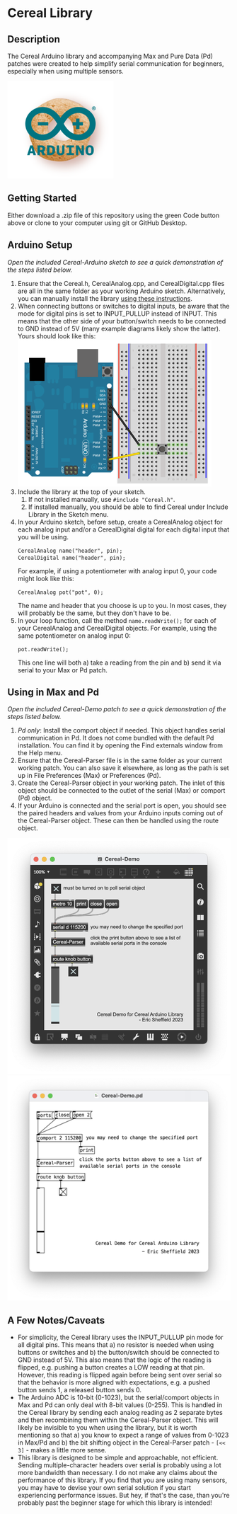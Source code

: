 # Cereal Library

## Description
The Cereal Arduino library and accompanying Max and Pure Data (Pd) patches were created to help simplify serial communication for beginners, especially when using multiple sensors.

<img src="pics/Cereal-Logo.png" width="240px" />

## Getting Started
Either download a .zip file of this repository using the green Code button above or clone to your computer using git or GitHub Desktop.

## Arduino Setup
*Open the included Cereal-Arduino sketch to see a quick demonstration of the steps listed below.*
1. Ensure that the Cereal.h, CerealAnalog.cpp, and CerealDigital.cpp files are all in the same folder as your working Arduino sketch. Alternatively, you can manually install the library [using these instructions](https://docs.arduino.cc/software/ide-v1/tutorials/installing-libraries#manual-installation).
2. When connecting buttons or switches to digital inputs, be aware that the mode for digital pins is set to INPUT_PULLUP instead of INPUT. This means that the other side of your button/switch needs to be connected to GND instead of 5V (many example diagrams likely show the latter). Yours should look like this:
   <img src="pics/inputPullupButton.png" width="437px" />
4. Include the library at the top of your sketch.
	1. If not installed manually, use  `#include "Cereal.h"`.
	2. If installed manually, you should be able to find Cereal under Include Library in the Sketch menu.
5. In your Arduino sketch, before setup, create a CerealAnalog object for each analog input and/or a CerealDigital digital for each digital input that you will be using.
	```
	CerealAnalog name("header", pin);
	CerealDigital name("header", pin);
	```
	For example, if using a potentiometer with analog input 0, your code might look like this:
	```
	CerealAnalog pot("pot", 0);
	```
	The name and header that you choose is up to you. In most cases, they will probably be the same, but they don't have to be.
4. In your loop function, call the method `name.readWrite();` for each of your CerealAnalog and CerealDigital objects. For example, using the same potentiometer on analog input 0:
   ```
   pot.readWrite();
   ```
	This one line will both a) take a reading from the pin and b) send it via serial to your Max or Pd patch.


## Using in Max and Pd
*Open the included Cereal-Demo patch to see a quick demonstration of the steps listed below.*
1. *Pd only*: Install the comport object if needed. This object handles serial communication in Pd. It does not come bundled with the default Pd installation. You can find it by opening the Find externals window from the Help menu.
2. Ensure that the Cereal-Parser file is in the same folder as your current working patch. You can also save it elsewhere, as long as the path is set up in File Preferences (Max) or Preferences (Pd).
3. Create the Cereal-Parser object in your working patch. The inlet of this object should be connected to the outlet of the serial (Max) or comport (Pd) object.
4. If your Arduino is connected and the serial port is open, you should see the paired headers and values from your Arduino inputs coming out of the Cereal-Parser object. These can then be handled using the route object.

<img src="pics/Cereal-Max-Demo-Screenshot.png" width="545px" />
<img src="pics/Cereal-Pd-Demo-Screenshot.png" width="572px" />

## A Few Notes/Caveats
- For simplicity, the Cereal library uses the INPUT_PULLUP pin mode for all digital pins. This means that a) no resistor is needed when using buttons or switches and b) the button/switch should be connected to GND instead of 5V. This also means that the logic of the reading is flipped, e.g. pushing a button creates a LOW reading at that pin. However, this reading is flipped again before being sent over serial so that the behavior is more aligned with expectations, e.g. a pushed button sends 1, a released button sends 0.
- The Arduino ADC is 10-bit (0-1023), but the serial/comport objects in Max and Pd can only deal with 8-bit values (0-255). This is handled in the Cereal library by sending each analog reading as 2 separate bytes and then recombining them within the Cereal-Parser object. This will likely be invisible to you when using the library, but it is worth mentioning so that a) you know to expect a range of values from 0-1023 in Max/Pd and b) the bit shifting object in the Cereal-Parser patch - `[<< 3]` - makes a little more sense.
- This library is designed to be simple and approachable, not efficient. Sending multiple-character headers over serial is probably using a lot more bandwidth than necessary. I do not make any claims about the performance of this library. If you find that you are using many sensors, you may have to devise your own serial solution if you start experiencing performance issues. But hey, if that's the case, than you're probably past the beginner stage for which this library is intended!